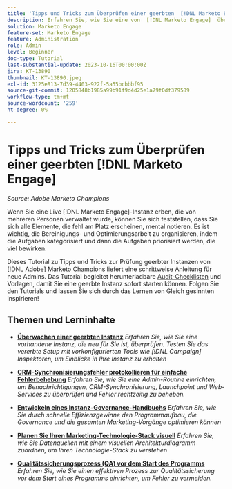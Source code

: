 ```yaml
---
title: 'Tipps und Tricks zum Überprüfen einer geerbten  [!DNL Marketo Engage] '
description: Erfahren Sie, wie Sie eine von  [!DNL Marketo Engage]  übernommene Live-Instanz optimieren und skalieren können.
solution: Marketo Engage
feature-set: Marketo Engage
feature: Administration
role: Admin
level: Beginner
doc-type: Tutorial
last-substantial-update: 2023-10-16T00:00:00Z
jira: KT-13890
thumbnail: KT-13890.jpeg
exl-id: 3125e813-7d39-4403-922f-5a55bcbbbf95
source-git-commit: 1205848b1985a99b91f9d4d25e1a79f0df379589
workflow-type: tm+mt
source-wordcount: '259'
ht-degree: 0%

---
```


# Tipps und Tricks zum Überprüfen einer geerbten [!DNL Marketo Engage]

*Source: Adobe Marketo Champions*

Wenn Sie eine Live [!DNL Marketo Engage]-Instanz erben, die von mehreren Personen verwaltet wurde, können Sie sich feststellen, dass Sie sich alle Elemente, die fehl am Platz erscheinen, mental notieren. Es ist wichtig, die Bereinigungs- und Optimierungsarbeit zu organisieren, indem die Aufgaben kategorisiert und dann die Aufgaben priorisiert werden, die viel bewirken.

Dieses Tutorial zu Tipps und Tricks zur Prüfung geerbter Instanzen von [!DNL Adobe] Marketo Champions liefert eine schrittweise Anleitung für neue Admins. Das Tutorial begleitet herunterladbare [Audit-Checklisten](https://experienceleague.adobe.com/docs/marketo/using/getting-started-with-marketo/inheriting-a-marketo-engage-instance/where-to-start.html) und Vorlagen, damit Sie eine geerbte Instanz sofort starten können. Folgen Sie den Tutorials und lassen Sie sich durch das Lernen von Gleich gesinnten inspirieren!

## Themen und Lerninhalte

* **[Überwachen einer geerbten Instanz](/help/marketo-tutorial-inherited-instance/audit-an-inherted-instance.md)**
  *Erfahren Sie, wie Sie eine vorhandene Instanz, die neu für Sie ist, überprüfen. Testen Sie das vererbte Setup mit vorkonfigurierten Tools wie [!DNL Campaign] Inspektoren, um Einblicke in Ihre Instanz zu erhalten*

* **[CRM-Synchronisierungsfehler protokollieren für einfache Fehlerbehebung](/help/marketo-tutorial-inherited-instance/log-crm-sync-errors-for-easy-troubleshooting.md)**
  *Erfahren Sie, wie Sie eine Admin-Routine einrichten, um Benachrichtigungen, CRM-Synchronisierung, Launchpoint und Web-Services zu überprüfen und Fehler rechtzeitig zu beheben.*

* **[Entwickeln eines Instanz-Governance-Handbuchs](/help/marketo-tutorial-inherited-instance/develop-an-instance-governance-guide.md)**
  *Erfahren Sie, wie Sie durch schnelle Effizienzgewinne den Programmaufbau, die Governance und die gesamten Marketing-Vorgänge optimieren können*

* **[Planen Sie Ihren Marketing-Technologie-Stack visuell](/help/marketo-tutorial-inherited-instance/create-a-visual-data-flow-diagram.md)**
  *Erfahren Sie, wie Sie Datenquellen mit einem visuellen Architekturdiagramm zuordnen, um Ihren Technologie-Stack zu verstehen*

* **[Qualitätssicherungsprozess (QA) vor dem Start des Programms](/help/marketo-tutorial-inherited-instance/essential-program-pre-launch-qa.md)**
  *Erfahren Sie, wie Sie einen effektiven Prozess zur Qualitätssicherung vor dem Start eines Programms einrichten, um Fehler zu vermeiden.*
